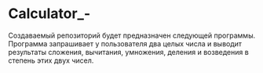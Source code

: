 # Calculator_-
Создаваемый репозиторий будет предназначен следующей программы. Программа запрашивает у пользователя два целых числа и выводит результаты сложения, вычитания, умножения, деления и возведения в степень этих двух чисел.
